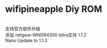 <h1>wifipineapple Diy ROM</h1><br>
支持官方软件升级<br>
添加 netgear-WNDR4300 tetra支持 1.1.2<br>
Nano Update to 1.1.3
